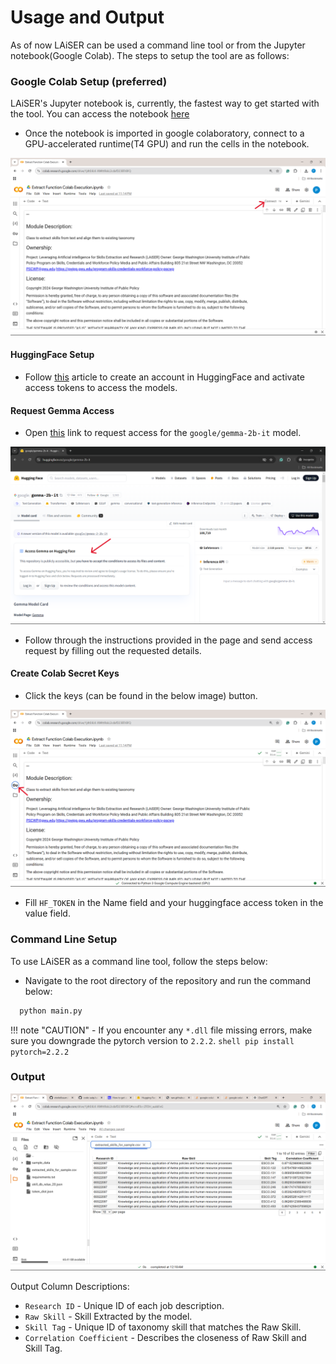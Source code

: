 # Usage and Output

As of now LAiSER can be used a command line tool or from the Jupyter notebook(Google Colab). The steps to setup the tool are as follows:

### Google Colab Setup (preferred)
LAiSER's Jupyter notebook is, currently, the fastest way to get started with the tool. You can access the notebook [here](https://github.com/LAiSER-Software/extract-module/blob/main/notebooks/Extract%20Function%20Colab%20Execution.ipynb)

- Once the notebook is imported in google colaboratory, connect to a GPU-accelerated runtime(T4 GPU) and run the cells in the notebook.

![connect-image](./assets/t4-connect-screenshot.png)

#### HuggingFace Setup

- Follow [this](https://www.educative.io/answers/how-to-get-an-access-token-for-hugging-face) article to create an account in HuggingFace and activate access tokens to access the models.

#### Request Gemma Access

- Open [this](https://huggingface.co/google/gemma-2b-it) link to request access for the `google/gemma-2b-it` model.

![gemma-access](./assets/gemma-access.png)

- Follow through the instructions provided in the page and send access request by filling out the requested details.


#### Create Colab Secret Keys

- Click the keys (can be found in the below image) button.

![key-button](./assets/access-key-button.png)

- Fill `HF_TOKEN` in the Name field and your huggingface access token in the value field.



### Command Line Setup
To use LAiSER as a command line tool, follow the steps below:

- Navigate to the root directory of the repository and run the command below:

```py
  python main.py
```

!!! note "CAUTION"
    - If you encounter any `*.dll` file missing errors, make sure you downgrade the pytorch version to `2.2.2`.
    ```shell
      pip install pytorch=2.2.2
    ```

### Output

![output](./assets/final_output.png)

Output Column Descriptions:

- `Research ID` - Unique ID of each job description.
- `Raw Skill` - Skill Extracted by the model.
- `Skill Tag` - Unique ID of taxonomy skill that matches the Raw Skill.
- `Correlation Coefficient` - Describes the closeness of Raw Skill and Skill Tag.